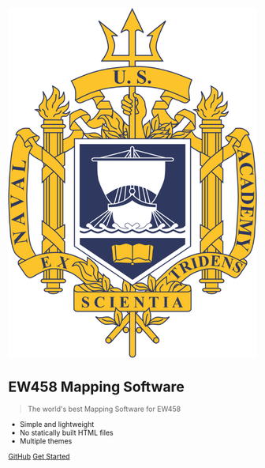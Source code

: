 <!-- _coverpage.md -->

![logo](logo.png)

# EW458 Mapping Software

> The world's best Mapping Software for EW458

- Simple and lightweight
- No statically built HTML files
- Multiple themes

[GitHub](https://github.com/docsifyjs/docsify/)
[Get Started](#docsify)